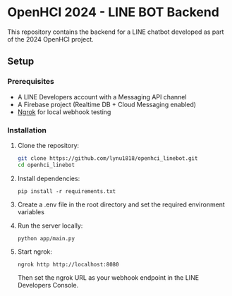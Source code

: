 # OpenHCI 2024 - LINE BOT Backend

This repository contains the backend for a LINE chatbot developed as part of the 2024 OpenHCI project.


## Setup

### Prerequisites

- A LINE Developers account with a Messaging API channel
- A Firebase project (Realtime DB + Cloud Messaging enabled)
- [Ngrok](https://ngrok.com/) for local webhook testing

### Installation

1. Clone the repository:

   ```bash
   git clone https://github.com/lynu1818/openhci_linebot.git
   cd openhci_linebot
   ```
2. Install dependencies:
    ```
    pip install -r requirements.txt
    ```
3. Create a .env file in the root directory and set the required environment variables
4. Run the server locally:
    ```
    python app/main.py
    ```
5. Start ngrok:
    ```
    ngrok http http://localhost:8080
    ```
    Then set the ngrok URL as your webhook endpoint in the LINE Developers Console.
